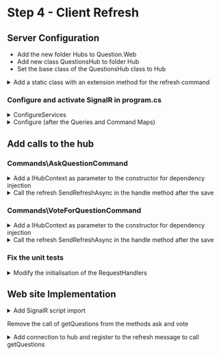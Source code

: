 # Step 4 - Client Refresh

## Server Configuration

* Add the new folder Hubs to Question.Web
* Add new class QuestionsHub to folder Hub
* Set the base class of the QuestionsHub class to Hub

<details><summary>Add a static class with an extension method for the refresh command</summary>

~~~c#
public static class QuestionsHubExtensions
{
    public static async Task SendRefreshAsync(this IHubContext<QuestionsHub>? hub)
    {
        if (hub != null)
            await hub.Clients.All.SendAsync("refresh");
    }
}
~~~
</details>

### Configure and activate SignalR in program.cs

<details><summary>ConfigureServices</summary>

~~~c#
// Configuration for SignalR
builder.Services.AddSignalR();
~~~
</details>

<details><summary>Configure (after the Queries and Command Maps)</summary>

~~~c#
// Activate SignalR Hub
app.MapHub<QuestionsHub>("/hub");
~~~
</details>

## Add calls to the hub

### Commands\AskQuestionCommand

<details><summary>Add a IHubContext<QuestionsHub> as parameter to the constructor for dependency injection</summary>

~~~c#
private readonly IHubContext<QuestionsHub>? _hub;
public AskQuestionCommand(QuestionsContext context, IHubContext<QuestionsHub>? hub)
{
    _context = context;
    _hub = hub;
}
~~~
</details>

<details><summary>Call the refresh SendRefreshAsync in the handle method after the save</summary>

~~~c#
await _hub.SendRefreshAsync();
~~~
</details>

### Commands\VoteForQuestionCommand

<details><summary>Add a IHubContext<QuestionsHub> as parameter to the constructor for dependency injection</summary>

~~~c#
private readonly IHubContext<QuestionsHub>? _hub;
public VoteForQuestionCommand(QuestionsContext context, IHubContext<QuestionsHub>? hub)
{
    _context = context;
    _hub = hub;
}
~~~
</details>

<details><summary>Call the refresh SendRefreshAsync in the handle method after the save</summary>

~~~c#
await _hub.SendRefreshAsync();
~~~
</details>


### Fix the unit tests

<details><summary>Modify the initialisation of the RequestHandlers</summary>

~~~c#
private GetQuestionsQuery GetQuestionsQueryHandler => new(_context);
private AskQuestionCommand AskQuestionCommandHandler => new(_context, null);
private VoteForQuestionCommand VoteForQuestionCommandHandler => new(_context, null);
~~~
</details>

## Web site Implementation

<details><summary>Add SignalR script import</summary>

~~~html
<script src="https://cdn.jsdelivr.net/npm/@microsoft/signalr@7.0.3/dist/browser/signalr.min.js" integrity="sha256-zvQeaEXmmM78llGmEtKvwp5dG1kF3iJ3GhdjrO4b+fg=" crossorigin="anonymous"></script>

<title>Ask your questions</title>
~~~
</details>

Remove the call of getQuestions from the methods ask and vote

<details><summary>Add connection to hub and register to the refresh message to call getQuestions</summary>

~~~js
// app.mount("#questionView");
const vm = app.mount("#questionView");

const connection = new signalR.HubConnectionBuilder()
    .withUrl("hub")
    .build();
connection.start().catch(err => console.error(err.toString()));
connection.on("Refresh", () => { console.log("Refresh"); vm.getQuestions(); });
~~~
</details>